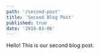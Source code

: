 ```yaml
---
path: '/second-post'
title: 'Second Blog Post'
published: true
date: '2018-03-06'
---
```


Hello! This is our second blog post.